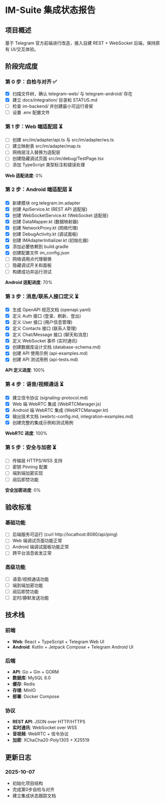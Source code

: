 # IM-Suite 集成状态报告

## 项目概述
基于 Telegram 官方前端进行改造，接入自建 REST + WebSocket 后端，保持原有 UI/交互体验。

## 阶段完成度

### 第 0 步：自检与对齐 ✅
- [x] 扫描文件树，确认 telegram-web/ 与 telegram-android/ 存在
- [x] 建立 docs/integration/ 目录和 STATUS.md
- [ ] 检查 im-backend/ 并创建最小可运行骨架
- [ ] 设置 .env 配置文件

### 第 1 步：Web 端适配层 ⏳
- [ ] 创建 src/im/adapter/api.ts 与 src/im/adapter/ws.ts
- [ ] 建立映射表 src/im/adapter/map.ts
- [ ] 网络层注入替换为适配层
- [ ] 创建隐藏调试页面 src/im/debug/TestPage.tsx
- [ ] 添加 TypeScript 类型标注和错误处理

**Web 适配进度**: 0%

### 第 2 步：Android 端适配层 ⏳
- [x] 新建模块 org.telegram.im.adapter
- [x] 创建 ApiService.kt (REST API 适配层)
- [x] 创建 WebSocketService.kt (WebSocket 适配层)
- [x] 创建 DataMapper.kt (数据映射器)
- [x] 创建 NetworkProxy.kt (网络代理)
- [x] 创建 DebugActivity.kt (调试面板)
- [x] 创建 IMAdapterInitializer.kt (初始化器)
- [x] 添加必要依赖到 build.gradle
- [x] 创建配置文件 im_config.json
- [ ] 网络调用点代理替换
- [ ] 隐藏调试开关和面板
- [ ] 构建成功并运行测试

**Android 适配进度**: 70%

### 第 3 步：消息/联系人接口定义 ⏳
- [x] 生成 OpenAPI 规范文档 (openapi.yaml)
- [x] 定义 Auth 接口 (登录、刷新、登出)
- [x] 定义 User 接口 (用户信息管理)
- [x] 定义 Contacts 接口 (联系人管理)
- [x] 定义 Chat/Message 接口 (聊天和消息)
- [x] 定义 WebSocket 事件 (实时通讯)
- [x] 创建数据库设计文档 (database-schema.md)
- [x] 创建 API 使用示例 (api-examples.md)
- [x] 创建 API 测试用例 (api-tests.md)

**API 定义进度**: 100%

### 第 4 步：语音/视频通话 ⏳
- [x] 建立信令协议 (signaling-protocol.md)
- [x] Web 端 WebRTC 集成 (WebRTCManager.js)
- [x] Android 端 WebRTC 集成 (WebRTCManager.kt)
- [x] 输出技术文档 (webrtc-config.md, integration-examples.md)
- [x] 创建完整的集成示例和测试用例

**WebRTC 进度**: 100%

### 第 5 步：安全与加密 ⏳
- [ ] 传输层 HTTPS/WSS 支持
- [ ] 密钥 Pinning 配置
- [ ] 端到端加密实现
- [ ] 阅后即焚功能

**安全加密进度**: 0%

## 验收标准

### 基础功能
- [ ] 后端服务可运行 (curl http://localhost:8080/api/ping)
- [ ] Web 端调试页面功能正常
- [ ] Android 端调试面板功能正常
- [ ] 跨平台消息收发正常

### 高级功能
- [ ] 语音/视频通话功能
- [ ] 端到端加密功能
- [ ] 阅后即焚功能
- [ ] 定时/静默发送功能

## 技术栈

### 前端
- **Web**: React + TypeScript + Telegram Web UI
- **Android**: Kotlin + Jetpack Compose + Telegram Android UI

### 后端
- **API**: Go + Gin + GORM
- **数据库**: MySQL 8.0
- **缓存**: Redis
- **存储**: MinIO
- **部署**: Docker Compose

### 协议
- **REST API**: JSON over HTTP/HTTPS
- **实时通讯**: WebSocket over WSS
- **音视频**: WebRTC + 信令协议
- **加密**: XChaCha20-Poly1305 + X25519

## 更新日志

### 2025-10-07
- 初始化项目结构
- 完成第0步自检与对齐
- 建立集成状态跟踪文档
